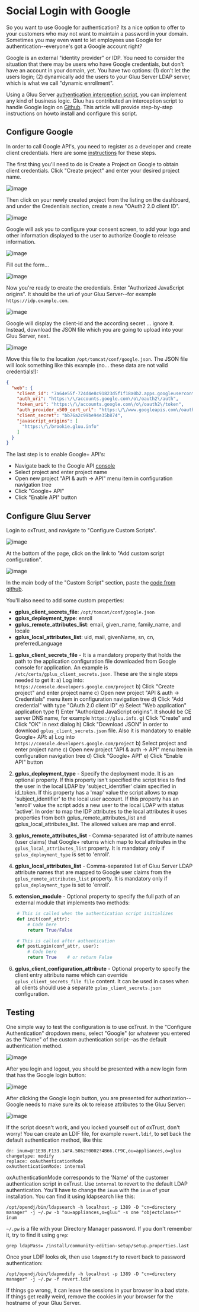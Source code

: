 # Social Login with Google

So you want to use Google for authentication? Its a nice option to offer
to your customers who may not want to maintain a password in your
domain. Sometimes you may even want to let employees use Google for
authentication--everyone's got a Google account right?

Google is an external "identity provider" or IDP. You need to consider
the situation that there may be users who have Google credentials, but
don't have an account in your domain, yet. You have two options: (1)
don't let the users login; (2) dynamically add the users to your Gluu
Server LDAP server, which is what we call "dynamic enrollment".

Using a Gluu Server [authentication interception
script](../reference/interception-scripts/index.md), you can implement
any kind of business logic. Gluu has contributed an interception script
to handle Google login on
[Github](https://github.com/GluuFederation/oxAuth/blob/master/Server/integrations/gplus/GooglePlusExternalAuthenticator.py).
This article will provide step-by-step instructions on howto install and
configure this script.

## Configure Google

In order to call Google API's, you need to register as a developer and
create client credentials. Here are some
[instructions](https://developers.google.com/identity/protocols/OAuth2)
for these steps.

The first thing you'll need to do is Create a Project on Google to obtain
client credentials. Click "Create project" and enter your desired
project name.

![image](https://raw.githubusercontent.com/GluuFederation/docs/master/sources/img/google_login/01-create-project.png)

Then click on your newly created project from the listing on the
dashboard, and under the Credentials section, create a new "OAuth2 2.0
client ID". 

![image](https://raw.githubusercontent.com/GluuFederation/docs/master/sources/img/google_login/02-create-oauth2-creds.png)

Google will ask you to configure your consent screen, to add your logo
and other information displayed to the user to authorize Google to
release information.

![image](https://raw.githubusercontent.com/GluuFederation/docs/master/sources/img/google_login/03-create-oauth2-creds.png)

Fill out the form...

![image](https://raw.githubusercontent.com/GluuFederation/docs/master/sources/img/google_login/04-configure-authorization-page.png)

Now you're ready to create the credentials. Enter "Authorized JavaScript
origins". It should be the uri of your Gluu Server--for example
`https://idp.example.com`.

![image](https://raw.githubusercontent.com/GluuFederation/docs/master/sources/img/google_login/05-create-oauth2-creds.png)

Google will display the client-id and the according secret ... ignore
it. Instead, download the JSON file which you are going to upload into
your Gluu Server, next.

![image](https://raw.githubusercontent.com/GluuFederation/docs/master/sources/img/google_login/06-download_json.png)

Move this file to the location `/opt/tomcat/conf/google.json`. The JSON
file will look something like this example (no... these data are not
valid credentials!):

```json
{
  "web": {
    "client_id": "7a64e55f-724d4e8c91823d5f1f18a0b2.apps.googleusercontent.com",
    "auth_uri": "https:\/\/accounts.google.com\/o\/oauth2\/auth",
    "token_uri": "https:\/\/accounts.google.com\/o\/oauth2\/token",
    "auth_provider_x509_cert_url": "https:\/\/www.googleapis.com\/oauth2\/v1\/certs",
    "client_secret": "bb76a2c99be94e35b874",
    "javascript_origins": [
      "https:\/\/brookie.gluu.info"
    ]
  }
}
```

The last step is to enable Google+ API's:

 - Navigate back to the Google API [console](https://console.developers.google.com/project)
 - Select project and enter project name
 - Open new project "API & auth -> API" menu item in configuration navigation tree
 - Click "Google+ API"
 - Click "Enable API" button

## Configure Gluu Server

Login to oxTrust, and navigate to "Configure Custom Scripts".

![image](https://raw.githubusercontent.com/GluuFederation/docs/master/sources/img/google_login/06-manage-custom-scripts.png)

At the bottom of the page, click on the link to "Add custom script
configuration".

![image](https://raw.githubusercontent.com/GluuFederation/docs/master/sources/img/google_login/07-add_custom_script.png)

In the main body of the "Custom Script" section, paste the [code from
github](https://raw.githubusercontent.com/GluuFederation/oxAuth/master/Server/integrations/gplus/GooglePlusExternalAuthenticator.py).

You'll also need to add some custom properties:

 * __gplus_client_secrets_file__: `/opt/tomcat/conf/google.json`
 * __gplus_deployment_type__: enroll
 * __gplus_remote_attributes_list__: email, given_name, family_name, and locale
 * __gplus_local_attributes_list__: uid, mail, givenName, sn, cn, preferredLanguage

1. __gplus_client_secrets_file__ - It is a mandatory property that holds
   the path to the application configuration file downloaded from Google
   console for application. An example is `/etc/certs/gplus_client_secrets.json`.
   These are the single steps needed to get it:
    a) Log into: `https://console.developers.google.com/project`
    b) Click "Create project" and enter project name
    c) Open new project "API & auth -> Credentials" menu item in configuration navigation tree
    d) Click "Add credential" with type "OAuth 2.0 client ID"
    e) Select "Web application" application type
    f) Enter "Authorized JavaScript origins". It should be CE server DNS
       name, for example `https://gluu.info`.
    g) Click "Create" and Click "OK" in next dialog
    h) Click "Download JSON" in order to download
       `gplus_client_secrets.json` file.
    Also it is mandatory to enable Google+ API:
    a) Log into `https://console.developers.google.com/project`
    b) Select project and enter project name
    c) Open new project "API & auth -> API" menu item in configuration navigation tree
    d) Click "Google+ API"
    e) Click "Enable API" button

2. __gplus_deployment_type__ - Specify the deployment mode. It is an
optional property. If this property isn't specified the script tries to
find the user in the local LDAP by 'subject_identifier' claim specified
in id_token. If this property has a 'map' value the script allows to map
'subject_identifier' to the local user account. If this property has an
'enroll' value the script adds a new user to the local LDAP with status
'active'. In order to map the IDP attributes to the local attributes it
uses properties from both gplus_remote_attributes_list and
gplus_local_attributes_list. The allowed values are map and enroll.

3. __gplus_remote_attributes_list__ - Comma-separated list of attribute
names (user claims) that Google+ returns which map to local attributes
in the `gplus_local_attributes_list` property. It is mandatory only if
`gplus_deployment_type` is set to 'enroll'.

4. __gplus_local_attributes_list__ - Comma-separated list of Gluu Server
LDAP attribute names that are mapped to Google user claims from the
`gplus_remote_attributes_list` property. It is mandatory only if
`gplus_deployment_type` is set to 'enroll'.

5. __extension_module__ - Optional property to specify the full path of
an external module that implements two methods:

```python
    # This is called when the authentication script initializes
    def init(conf_attr):
        # Code here
        return True/False

    # This is called after authentication
    def postLogin(conf_attr, user):
        # Code here
        return True    # or return False
```

6. __gplus_client_configuration_attribute__ - Optional property to
specify the client entry attribute name which can override
`gplus_client_secrets_file file` content. It can be used in cases when
all clients should use a separate `gplus_client_secrets.json`
configuration.

## Testing

One simple way to test the configuration is to use oxTrust. In the
"Configure Authentication" dropdown menu, select "Google" (or whatever
you entered as the "Name" of the custom authentication script--as the
default authentication method.

![image](https://raw.githubusercontent.com/GluuFederation/docs/master/sources/img/google_login/08-select_default_authentication.png)

After you login and logout, you should be presented with a new login
form that has the Google login button:

![image](https://raw.githubusercontent.com/GluuFederation/docs/master/sources/img/google_login/09-google-authentication-button.png)

After clicking the Google login button, you are presented for
authorization--Google needs to make sure its ok to release attributes to
the Gluu Server:

![image](https://raw.githubusercontent.com/GluuFederation/docs/master/sources/img/google_login/10-google-authorization.png)

If the script doesn't work, and you locked yourself out of oxTrust,
don't worry! You can create an LDIF file, for example `revert.ldif`, to
set back the default authentication method, like this:

```
dn: inum=@!1E3B.F133.14FA.5062!0002!4B66.CF9C,ou=appliances,o=gluu
changetype: modify
replace: oxAuthenticationMode
oxAuthenticationMode: internal
```

oxAuthenticationMode corresponds to the 'Name' of the customer
authentication script in oxTrust. Use `internal` to revert to the
default LDAP authentication. You'll have to change the `inum` with the
`inum` of your installation. You can find it using ldapsearch like this:

```
/opt/opendj/bin/ldapsearch -h localhost -p 1389 -D "cn=directory manager" -j ~/.pw -b "ou=appliances,o=gluu" -s one "objectclass=*" inum
```

`~/.pw` is a file with your Directory Manager password. If you don't
remember it, try to find it using `grep`: 

```
grep ldapPass= /install/community-edition-setup/setup.properties.last
```

Once your LDIF looks ok, then use `ldapmodify` to revert back to
password authentication:

```
/opt/opendj/bin/ldapmodify -h localhost -p 1389 -D "cn=directory manager" -j ~/.pw -f revert.ldif
```

If things go wrong, it can leave the sessions in your browser in a bad
state. If things get really weird, remove the cookies in your browser
for the hostname of your Gluu Server.

